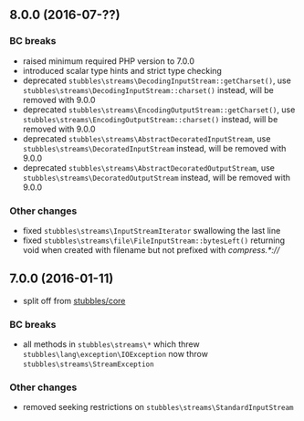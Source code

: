 8.0.0 (2016-07-??)
------------------

### BC breaks

  * raised minimum required PHP version to 7.0.0
  * introduced scalar type hints and strict type checking
  * deprecated `stubbles\streams\DecodingInputStream::getCharset()`, use `stubbles\streams\DecodingInputStream::charset()` instead, will be removed with 9.0.0
  * deprecated `stubbles\streams\EncodingOutputStream::getCharset()`, use `stubbles\streams\EncodingOutputStream::charset()` instead, will be removed with 9.0.0
  * deprecated `stubbles\streams\AbstractDecoratedInputStream`, use `stubbles\streams\DecoratedInputStream` instead, will be removed with 9.0.0
  * deprecated `stubbles\streams\AbstractDecoratedOutputStream`, use `stubbles\streams\DecoratedOutputStream` instead, will be removed with 9.0.0


  ### Other changes

 * fixed `stubbles\streams\InputStreamIterator` swallowing the last line
 * fixed `stubbles\streams\file\FileInputStream::bytesLeft()` returning void when created with filename but not prefixed with _compress.*://_


7.0.0 (2016-01-11)
------------------

  * split off from [stubbles/core](https://github.com/stubbles/stubbles-core)


### BC breaks

  * all methods in `stubbles\streams\*` which threw `stubbles\lang\exception\IOException` now throw `stubbles\streams\StreamException`

### Other changes

  * removed seeking restrictions on `stubbles\streams\StandardInputStream`
